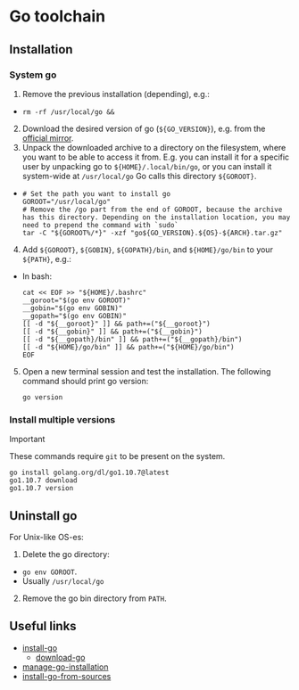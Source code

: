 # Go toolchain

## Installation

### System go

1. Remove the previous installation (depending), e.g.:
  - ```shell
    rm -rf /usr/local/go &&
    ```
2. Download the desired version of go (`${GO_VERSION}`), e.g. from the [official mirror][download-go].
3. Unpack the downloaded archive to a directory on the filesystem, where you want to be able to access it from. E.g. you can install it for a specific user by unpacking go to `${HOME}/.local/bin/go`, or you can install it system-wide at `/usr/local/go` Go calls this directory `${GOROOT}`.
 - ```shell
   # Set the path you want to install go
   GOROOT="/usr/local/go"
   # Remove the /go part from the end of GOROOT, because the archive has this directory. Depending on the installation location, you may need to prepend the command with `sudo`
   tar -C "${GOROOT%/*}" -xzf "go${GO_VERSION}.${OS}-${ARCH}.tar.gz"
   ```
4. Add `${GOROOT}`, `${GOBIN}`, `${GOPATH}/bin`, and `${HOME}/go/bin` to your `${PATH}`, e.g.:
  - In bash:
    ```shell
    cat << EOF >> "${HOME}/.bashrc"
    __goroot="$(go env GOROOT)"
    __gobin="$(go env GOBIN)"
    __gopath="$(go env GOBIN)"
    [[ -d "${__goroot}" ]] && path+=("${__goroot}")
    [[ -d "${__gobin}" ]] && path+=("${__gobin}")
    [[ -d "${__gopath}/bin" ]] && path+=("${__gopath}/bin")
    [[ -d "${HOME}/go/bin" ]] && path+=("${HOME}/go/bin")
    EOF
    ```
5. Open a new terminal session and test the installation. The following command should print go version:
   ```shell
   go version
   ```

### Install multiple versions

> [!IMPORTANT]
>
> These commands require `git` to be present on the system.

```shell
go install golang.org/dl/go1.10.7@latest
go1.10.7 download
go1.10.7 version
```

## Uninstall go

For Unix-like OS-es:

1. Delete the go directory:
  - `go env GOROOT`.
  - Usually `/usr/local/go`
2. Remove the go bin directory from `PATH`.

## Useful links

- [install-go][install-go]
  - [download-go][download-go]
- [manage-go-installation][manage-go-installation]
- [install-go-from-sources][install-go-from-sources]

[install-go]: <https://go.dev/doc/install>
[download-go]: <https://go.dev/dl/>
[manage-go-installation]: <https://go.dev/doc/manage-install>
[install-go-from-sources]: <https://go.dev/doc/install/source>
